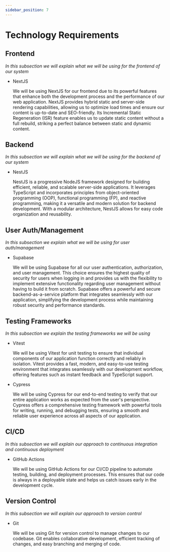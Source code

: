 ```yaml
---
sidebar_position: 7
---
```


# Technology Requirements

## Frontend 

*In this subsection we will explain what we will be using for the frontend of our system*

- NextJS

    We will be using NextJS for our frontend due to its powerful features that enhance both the development process and the performance of our web application. NextJS provides hybrid static and server-side rendering capabilities, allowing us to optimize load times and ensure our content is up-to-date and SEO-friendly. Its Incremental Static Regeneration (ISR) feature enables us to update static content without a full rebuild, striking a perfect balance between static and dynamic content. 

## Backend

*In this subsection we will explain what we will be using for the backend of our system*

- NestJS

    NestJS is a progressive NodeJS framework designed for building efficient, reliable, and scalable server-side applications. It leverages TypeScript and incorporates principles from object-oriented programming (OOP), functional programming (FP), and reactive programming, making it a versatile and modern solution for backend development. With a modular architecture, NestJS allows for easy code organization and reusability.

## User Auth/Management

*In this subsection we explain what we will be using for user auth/management*

- Supabase

    We will be using Supabase for all our user authentication, authorization, and user management. This choice ensures the highest quality of security for users when logging in and provides us with the flexibility to implement extensive functionality regarding user management without having to build it from scratch. Supabase offers a powerful and secure backend-as-a-service platform that integrates seamlessly with our application, simplifying the development process while maintaining robust security and performance standards.

## Testing Frameworks

*In this subsection we explain the testing frameworks we will be using*

- Vitest

    We will be using Vitest for unit testing to ensure that individual components of our application function correctly and reliably in isolation. Vitest provides a fast, modern, and easy-to-use testing environment that integrates seamlessly with our development workflow, offering features such as instant feedback and TypeScript support.

- Cypress

    We will be using Cypress for our end-to-end testing to verify that our entire application works as expected from the user's perspective. Cypress offers a comprehensive testing framework with powerful tools for writing, running, and debugging tests, ensuring a smooth and reliable user experience across all aspects of our application.

## CI/CD
*In this subsection we will explain our approach to continuous integration and continuous deployment*

- GitHub Actions

    We will be using GitHub Actions for our CI/CD pipeline to automate testing, building, and deployment processes. This ensures that our code is always in a deployable state and helps us catch issues early in the development cycle.

## Version Control
*In this subsection we will explain our approach to version control*

- Git

    We will be using Git for version control to manage changes to our codebase. Git enables collaborative development, efficient tracking of changes, and easy branching and merging of code.